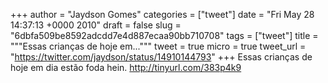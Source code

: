 
+++
author = "Jaydson Gomes"
categories = ["tweet"]
date = "Fri May 28 14:37:13 +0000 2010"
draft = false
slug = "6dbfa509be8592adcdd7e4d887ecaa90bb710708"
tags = ["tweet"]
title = """Essas crianças de hoje em..."""
tweet = true
micro = true
tweet_url = "https://twitter.com/jaydson/status/14910144793"
+++
Essas crianças de hoje em dia estão foda hein. http://tinyurl.com/383p4k9
